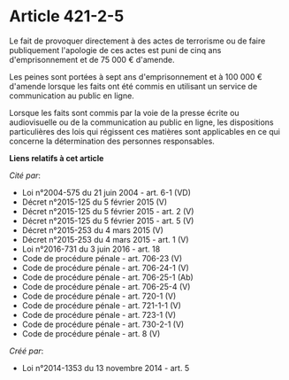 # Article 421-2-5

Le fait de provoquer directement à des actes de terrorisme ou de faire publiquement l'apologie de ces actes est puni de cinq
ans d'emprisonnement et de 75 000 € d'amende.

Les peines sont portées à sept ans d'emprisonnement et à 100 000 € d'amende lorsque les faits ont été commis en utilisant un
service de communication au public en ligne.

Lorsque les faits sont commis par la voie de la presse écrite ou audiovisuelle ou de la communication au public en ligne, les
dispositions particulières des lois qui régissent ces matières sont applicables en ce qui concerne la détermination des
personnes responsables.

**Liens relatifs à cet article**

_Cité par_:

  - Loi n°2004-575 du 21 juin 2004 - art. 6-1 (VD)
  - Décret n°2015-125 du 5 février 2015 (V)
  - Décret n°2015-125 du 5 février 2015 - art. 2 (V)
  - Décret n°2015-125 du 5 février 2015 - art. 5 (V)
  - Décret n°2015-253 du 4 mars 2015 (V)
  - Décret n°2015-253 du 4 mars 2015 - art. 1 (V)
  - Loi n°2016-731 du 3 juin 2016 - art. 18
  - Code de procédure pénale - art. 706-23 (V)
  - Code de procédure pénale - art. 706-24-1 (V)
  - Code de procédure pénale - art. 706-25-1 (Ab)
  - Code de procédure pénale - art. 706-25-4 (V)
  - Code de procédure pénale - art. 720-1 (V)
  - Code de procédure pénale - art. 721-1-1 (V)
  - Code de procédure pénale - art. 723-1 (V)
  - Code de procédure pénale - art. 730-2-1 (V)
  - Code de procédure pénale - art. 8 (V)

_Créé par_:

  - Loi n°2014-1353 du 13 novembre 2014 - art. 5
